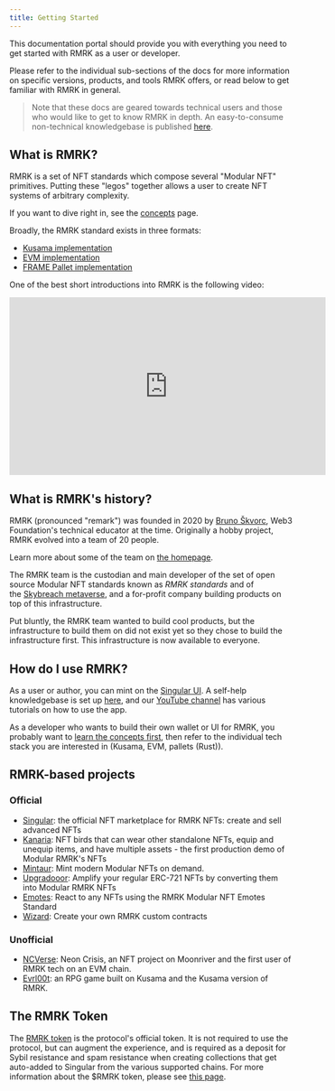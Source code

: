 ```yaml
---
title: Getting Started
---
```


This documentation portal should provide you with everything you need to get started with RMRK as a
user or developer.

Please refer to the individual sub-sections of the docs for more information on specific versions,
products, and tools RMRK offers, or read below to get familiar with RMRK in general.

> Note that these docs are geared towards technical users and those who would like to get to know
> RMRK in depth. An easy-to-consume non-technical knowledgebase is published
> [here](https://rmrk.gitbook.io/rmrk-faqs/).

## What is RMRK?

RMRK is a set of NFT standards which compose several "Modular NFT" primitives. Putting these "legos"
together allows a user to create NFT systems of arbitrary complexity.

If you want to dive right in, see the [concepts](/concepts) page.

Broadly, the RMRK standard exists in three formats:

- [Kusama implementation](/rmrk2)
- [EVM implementation](/evm)
- [FRAME Pallet implementation](/pallets)

One of the best short introductions into RMRK is the following video:

<iframe width="560" height="315" src="https://www.youtube.com/embed/2Qwpllwpkdg" title="YouTube video player" frameborder="0" allow="accelerometer; autoplay; clipboard-write; encrypted-media; gyroscope; picture-in-picture" allowfullscreen></iframe>

## What is RMRK's history?

RMRK (pronounced "remark") was founded in 2020 by [Bruno Škvorc](https://twitter.com/bitfalls), Web3
Foundation's technical educator at the time. Originally a hobby project, RMRK evolved into a team of
20 people.

Learn more about some of the team on [the homepage](https://rmrk.app).

The RMRK team is the custodian and main developer of the set of open source Modular NFT standards known
as _RMRK standards_ and of the [Skybreach metaverse](https://skybreach.app), and a for-profit
company building products on top of this infrastructure.

Put bluntly, the RMRK team wanted to build cool products, but the infrastructure to build them on
did not exist yet so they chose to build the infrastructure first. This infrastructure is now
available to everyone.

## How do I use RMRK?

As a user or author, you can mint on the [Singular UI](https://singular.app). A self-help
knowledgebase is set up [here](https://coda.io/@rmrk/faq), and
our [YouTube channel](https://url.rmrk.app/yt) has various tutorials on how to use the app.

As a developer who wants to build their own wallet or UI for RMRK, you probably want to
[learn the concepts first](/concepts), then refer to the individual tech stack you are interested in
(Kusama, EVM, pallets (Rust)).

## RMRK-based projects

### Official

- [Singular](https://singular.app): the official NFT marketplace for RMRK NFTs: create and sell
  advanced NFTs
- [Kanaria](https://kanaria.rmrk.app): NFT birds that can wear other standalone NFTs, equip and
  unequip items, and have multiple assets - the first production demo of Modular RMRK's NFTs
- [Mintaur](https://mintaur.app): Mint modern Modular NFTs on demand. 
- [Upgradooor](https://upgradooor.app): Amplify your regular ERC-721 NFTs by converting them into Modular RMRK NFTs
- [Emotes](https://emotes.app): React to any NFTs using the RMRK Modular NFT Emotes Standard
- [Wizard](https://wizard.rmrk.dev/): Create your own RMRK custom contracts


### Unofficial

- [NCVerse](https://neoncrisis.io/ncverse/back-alley): Neon Crisis, an NFT project on Moonriver and
  the first user of RMRK tech on an EVM chain.
- [Evrl00t](https://game.evrloot.com/game): an RPG game built on Kusama and the Kusama version of
  RMRK.

## The RMRK Token

The [RMRK token](https://coinmarketcap.com/currencies/rmrk/) is the protocol's official token. It is
not required to use the protocol, but can augment the experience, and is required as a deposit for
Sybil resistance and spam resistance when creating collections that get auto-added to Singular from
the various supported chains. For more information about the $RMRK token, please see
[this page](https://singular.app/tokens).
